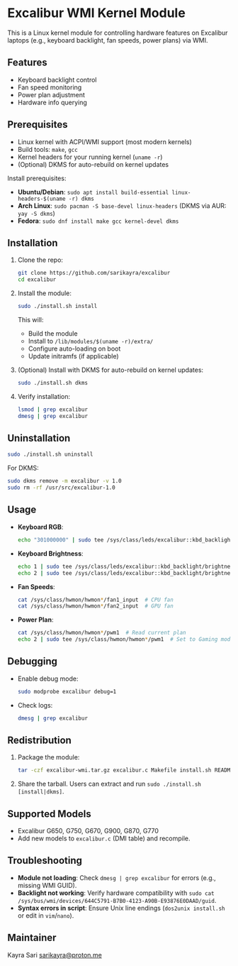 # Excalibur WMI Kernel Module

This is a Linux kernel module for controlling hardware features on Excalibur laptops (e.g., keyboard backlight, fan speeds, power plans) via WMI.

## Features
- Keyboard backlight control
- Fan speed monitoring
- Power plan adjustment
- Hardware info querying

## Prerequisites
- Linux kernel with ACPI/WMI support (most modern kernels)
- Build tools: `make`, `gcc`
- Kernel headers for your running kernel (`uname -r`)
- (Optional) DKMS for auto-rebuild on kernel updates

Install prerequisites:
- **Ubuntu/Debian**: `sudo apt install build-essential linux-headers-$(uname -r) dkms`
- **Arch Linux**: `sudo pacman -S base-devel linux-headers` (DKMS via AUR: `yay -S dkms`)
- **Fedora**: `sudo dnf install make gcc kernel-devel dkms`

## Installation
1. Clone the repo:
   ```bash
   git clone https://github.com/sarikayra/excalibur
   cd excalibur
   ```

2. Install the module:
   ```bash
   sudo ./install.sh install
   ```
   This will:
   - Build the module
   - Install to `/lib/modules/$(uname -r)/extra/`
   - Configure auto-loading on boot
   - Update initramfs (if applicable)

3. (Optional) Install with DKMS for auto-rebuild on kernel updates:
   ```bash
   sudo ./install.sh dkms
   ```

4. Verify installation:
   ```bash
   lsmod | grep excalibur
   dmesg | grep excalibur
   ```

## Uninstallation
```bash
sudo ./install.sh uninstall
```
For DKMS:
```bash
sudo dkms remove -m excalibur -v 1.0
sudo rm -rf /usr/src/excalibur-1.0
```

## Usage


- **Keyboard RGB**:
  ```bash
  echo "301000000" | sudo tee /sys/class/leds/excalibur::kbd_backlight/led_control  # Zone 3
  ```

- **Keyboard Brightness**:
  ```bash
  echo 1 | sudo tee /sys/class/leds/excalibur::kbd_backlight/brightness  # Level 1
  echo 2 | sudo tee /sys/class/leds/excalibur::kbd_backlight/brightness  # Level 2
  ```

- **Fan Speeds**:
  ```bash
  cat /sys/class/hwmon/hwmon*/fan1_input  # CPU fan
  cat /sys/class/hwmon/hwmon*/fan2_input  # GPU fan
  ```

- **Power Plan**:
  ```bash
  cat /sys/class/hwmon/hwmon*/pwm1  # Read current plan
  echo 2 | sudo tee /sys/class/hwmon/hwmon*/pwm1  # Set to Gaming mode
  ```

## Debugging
- Enable debug mode:
  ```bash
  sudo modprobe excalibur debug=1
  ```
- Check logs:
  ```bash
  dmesg | grep excalibur
  ```

## Redistribution
1. Package the module:
   ```bash
   tar -czf excalibur-wmi.tar.gz excalibur.c Makefile install.sh README.md
   ```

2. Share the tarball. Users can extract and run `sudo ./install.sh [install|dkms]`.

## Supported Models
- Excalibur G650, G750, G670, G900, G870, G770
- Add new models to `excalibur.c` (DMI table) and recompile.

## Troubleshooting
- **Module not loading**: Check `dmesg | grep excalibur` for errors (e.g., missing WMI GUID).
- **Backlight not working**: Verify hardware compatibility with `sudo cat /sys/bus/wmi/devices/644C5791-B7B0-4123-A90B-E93876E0DAAD/guid`.
- **Syntax errors in script**: Ensure Unix line endings (`dos2unix install.sh` or edit in `vim`/`nano`).

## Maintainer
Kayra Sari <sarikayra@proton.me>
